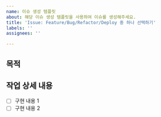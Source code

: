 ```yaml
---
name: 이슈 생성 템플릿
about: 해당 이슈 생성 템플릿을 사용하여 이슈를 생성해주세요.
title: 'Issue: Feature/Bug/Refactor/Deploy 중 하나 선택하기'
labels: ''
assignees: ''

---
```


## 목적
>

## 작업 상세 내용
- [ ] 구현 내용 1
- [ ] 구현 내용 2
